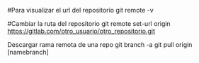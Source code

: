 #Para visualizar el url del repositorio
git remote -v

#Cambiar la ruta del repositorio
git remote set-url origin https://gitlab.com/otro_usuario/otro_repositorio.git

Descargar rama remota de una repo
git branch -a
git pull origin [namebranch]